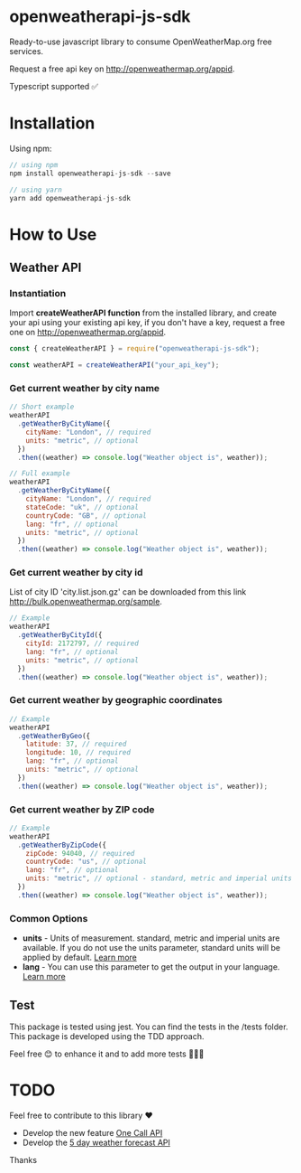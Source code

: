 # openweatherapi-js-sdk

Ready-to-use javascript library to consume OpenWeatherMap.org free services.

Request a free api key on http://openweathermap.org/appid.

Typescript supported ✅

# Installation

Using npm:

```javascript
// using npm
npm install openweatherapi-js-sdk --save

// using yarn
yarn add openweatherapi-js-sdk

```

# How to Use

## Weather API

### Instantiation

Import **createWeatherAPI function** from the installed library, and create your api using your existing api key, if you don't have a key, request a free one on http://openweathermap.org/appid.

```javascript
const { createWeatherAPI } = require("openweatherapi-js-sdk");

const weatherAPI = createWeatherAPI("your_api_key");
```



### Get current weather by city name

```javascript
// Short example
weatherAPI
  .getWeatherByCityName({
    cityName: "London", // required
    units: "metric", // optional
  })
  .then((weather) => console.log("Weather object is", weather));

// Full example
weatherAPI
  .getWeatherByCityName({
    cityName: "London", // required
    stateCode: "uk", // optional
    countryCode: "GB", // optional
    lang: "fr", // optional
    units: "metric", // optional
  })
  .then((weather) => console.log("Weather object is", weather));
```

### Get current weather by city id

List of city ID 'city.list.json.gz' can be downloaded from this link http://bulk.openweathermap.org/sample.

```javascript
// Example
weatherAPI
  .getWeatherByCityId({
    cityId: 2172797, // required
    lang: "fr", // optional
    units: "metric", // optional
  })
  .then((weather) => console.log("Weather object is", weather));
```

### Get current weather by geographic coordinates

```javascript
// Example
weatherAPI
  .getWeatherByGeo({
    latitude: 37, // required
    longitude: 10, // required
    lang: "fr", // optional
    units: "metric", // optional
  })
  .then((weather) => console.log("Weather object is", weather));
```

### Get current weather by ZIP code

```javascript
// Example
weatherAPI
  .getWeatherByZipCode({
    zipCode: 94040, // required
    countryCode: "us", // optional
    lang: "fr", // optional
    units: "metric", // optional - standard, metric and imperial units are available.
  })
  .then((weather) => console.log("Weather object is", weather));
```

### Common Options

- **units** - Units of measurement. standard, metric and imperial units are available. If you do not use the units parameter, standard units will be applied by default. [Learn more](https://openweathermap.org/current#data)
- **lang** - You can use this parameter to get the output in your language. [Learn more](https://openweathermap.org/current#multi)

## Test

This package is tested using jest. You can find the tests in the /tests folder. This package is developed using the TDD approach.

Feel free 😊 to enhance it and to add more tests 🧪🧪🧪

# TODO
 Feel free to contribute to this library ❤️
 - Develop the new feature [One Call API](https://openweathermap.org/api/one-call-api)
 - Develop the  [5 day weather forecast API](https://openweathermap.org/forecast5)
 

 Thanks
